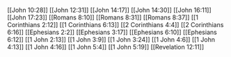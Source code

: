 [[John 10:28]]
[[John 12:31]]
[[John 14:17]]
[[John 14:30]]
[[John 16:11]]
[[John 17:23]]
[[Romans 8:10]]
[[Romans 8:31]]
[[Romans 8:37]]
[[1 Corinthians 2:12]]
[[1 Corinthians 6:13]]
[[2 Corinthians 4:4]]
[[2 Corinthians 6:16]]
[[Ephesians 2:2]]
[[Ephesians 3:17]]
[[Ephesians 6:10]]
[[Ephesians 6:12]]
[[1 John 2:13]]
[[1 John 3:9]]
[[1 John 3:24]]
[[1 John 4:6]]
[[1 John 4:13]]
[[1 John 4:16]]
[[1 John 5:4]]
[[1 John 5:19]]
[[Revelation 12:11]]
